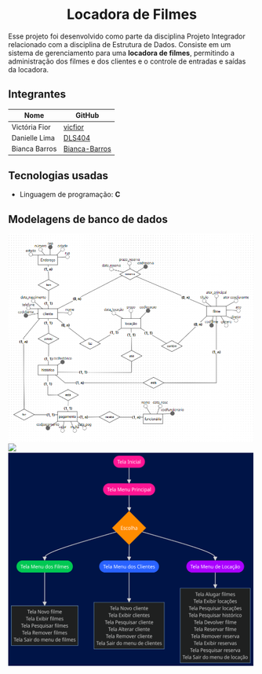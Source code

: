 <h1 align="center"> Locadora de Filmes </h1>

Esse projeto foi desenvolvido como parte da disciplina Projeto Integrador relacionado com a disciplina de Estrutura de Dados. Consiste em um sistema de gerenciamento para uma **locadora de filmes**, permitindo a administração dos filmes e dos clientes e o controle de entradas e saídas da locadora.

## Integrantes

| Nome          |     GitHub                                        |
| ------------- | --------------------------------------------------|
| Victória Fior | [vicfior](https://github.com/vicfior)             |
| Danielle Lima | [DLS404](https://github.com/DLS404)               |
| Bianca Barros | [Bianca-Barros](https://github.com/Bianca-Barros) |


## Tecnologias usadas
* Linguagem de programação: **C**

## Modelagens de banco de dados

<p float="left">
  <img src="imagens/modelo conceitual.png" width="500" /> 
  <img src="imagens/modelo lógico.png" width="500" />
  <img src="imagens/Diagrama das telas.png" width="500" />
</p>


